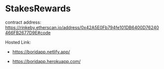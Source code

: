 # StakesRewards


contract address: https://rinkeby.etherscan.io/address/0x42A5E0Fb794fe101DB6400D76240466FB2677D9E#code


Hosted Link: 

  - https://boridapp.netlify.app/

  - https://boridapp.herokuapp.com/
